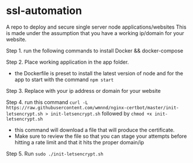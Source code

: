 # ssl-automation
A repo to deploy and secure single server node applications/websites
This is made under the assumption that you have a working ip/domain for your website. 

Step 1. run the following commands to install Docker && docker-compose

Step 2. Place working application in the app folder. 
* the Dockerfile is preset to install the latest version of node and for the app to start with the command ```npm start```

Step 3. Replace <domain> with your ip address or domain for your website

Step 4. run this command ```curl -L https://raw.githubusercontent.com/wmnnd/nginx-certbot/master/init-letsencrypt.sh > init-letsencrypt.sh``` followed by ```chmod +x init-letsencrypt.sh```
* this command will download a file that will produce the certificate.
* Make sure to review the file so that you can stage your attempts before hitting a rate limit and that it hits the proper domain/ip

Step 5. Run ```sudo ./init-letsencrypt.sh```
